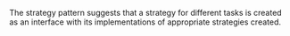 The strategy pattern suggests that a strategy for different tasks is created as an interface with its implementations of appropriate
strategies created.
